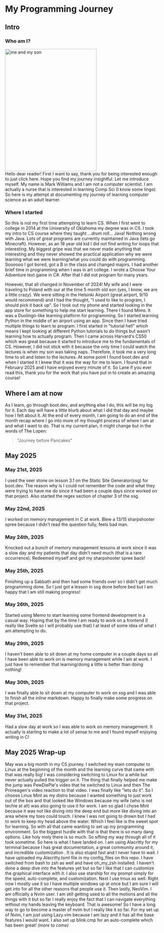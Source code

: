 # My Programming Journey
## Intro
### Who am I?
<img src="https://github.com/user-attachments/assets/262a5364-ec0c-4321-84f6-c6547c6cfea3" alt="me and my son" height="400" width="300">
<br>
Hello dear reader! First I want to say, thank you for being interested enough to just click here. Hope you find my journey insightful. Let me introduce myself. My name is Mark Williams and I am not a computer scientist. I am actually a nurse that is interested in learning Comp Sci (I know some lingo). So here is my attempt at documenting my journey of learning computer science as an adult learner. 

### Where I started
So this is not my first time attempting to learn CS. When I first went to college in 2014 at the University of Oklahoma my degree was in CS. I took my intro to CS course where they taught *...drum roll...* Java! Nothing wrong with Java. Lots of great programs are currently maintained in Java (lets go Minecraft). However, as an 18 year old kid I did not find writing for loops that interesting. My biggest gripe was that we never made anything that interesting and they never showed the practical application why we were learning what we were learning/what you could do with programming. Soooooo I got bored, got a B in the class and changed majors. I had another brief time in programming when I was in art college. I wrote a Choose Your Adventure text game in C#. After that I did not program for many years.

However, that all changed in November of 2024! My wife and I were traveling to Poland with our at the time 5 month old son (yes, I know, we are a little crazy). We were sitting in the Helsinki Airport (great airport, 9/10 would recommend) and I had the thought, "I used to like to program, I should pick it back up". So I took out my phone and started looking in the app store for something to help me start learning. There I found Mimo. It was a Duolingo-like learning platform for programming. So I started learning Python in the middle of an airport using an app. Since then I have tried multiple things to learn to program. I first started in "tutorial hell" which means I kept looking at different Python tutorials to do things but wasn't learning how to actually program. Then I came across Harvard's CS50 which was great because it started to introduce me to the fundamentals of CS. However, I did not stick with it because the only time I could watch the lectures is when my son was taking naps. Therefore, it took me a very long time to sit and listen to the lectures. At some point I found boot.dev and when I started it I knew that it was the way for me to learn. I found that in February 2025 and I have enjoyed every minute of it. So Lane if you ever read this, thank you for the work that you have put in to create an amazing course! 

## Where I am at now
As I learn, go through boot.dev, and anything else I do, this will be my log for it. Each day will have a little blurb about what I did that day and maybe how I felt about it. At the end of every month, I am going to do an end of the month recap where I go into more of my thought process of where I am at and what I want to do. That is my current plan, it might change but in the words of The Lopen: 
> "Journey before Pancakes"

## May 2025

### May 21st, 2025
I used the seer stone on lesson 3.1 on the Static Site Generator(ssg) for boot.dev. The reason why is I could not remember the code and what they were trying to have me do since it had been a couple days since worked on that project.
Also started the regex section of chapter 3 of the ssg.

### May 22nd, 2025
I worked on memory management in C at work. Blew a 13/15 sharpshooter spree because I didn't read the question fully, feels bad man.

### May 24th, 2025
Knocked out a bunch of memory management lessons at work since it was a slow day and my patients that day didn't need much (that is a rare occurrence). Redeemed myself and got my sharpshooter spree back!

### May 25th, 2025
Finishing up a Sabbath and then had some friends over so I didn't get much programming done. So I just got a lesson in ssg done before bed but I am happy that I am still making progress!

### May 26th, 2025
Started using Memo to start learning some frontend development in a casual way. Hoping that by the time I am ready to work on a frontend (I really like Svelte so I will probably use that) I at least of some idea of what I am attempting to do.

### May 29th, 2025
I haven't been able to sit down at my home computer in a couple days so all I have been able to work on is memory management while I am at work. I just have to remember that learning/doing a little is better than doing nothing!

### May 30th, 2025
I was finally able to sit down at my computer to work on ssg and I was able to finish all the inline markdown. Happy to finally make some progress on that project.

### May 31st, 2025
Had a slow day at work so I was able to work on memory management. It actually is starting to make a lot of sense to me and I found myself enjoying writing in C!

## May 2025 Wrap-up
May was a big month in my CS journey. I switched my main computer to Linux at the beginning of the month and the learning curve that came with that was really big! I was considering switching to Linux for a while but never actually pulled the trigger on it. The thing that finally helped me make the jump was PewDiePie's video that he switched to Linux and then The Primeagen's video reaction to that video. I was finally like "lets do it". So I choose Linux Mint as my distro because I wanted something to just work out of the box and that looked like Windows because my wife (who is not techie at all) was also going to use it for work. I am so glad I chose Mint because it was not like diving into the deep end but more like diving into an area where my toes could touch. I knew I was not going to drown but I had to work to keep my head above the water. Which I feel like is the sweet spot for learning. 
So with all that came wanting to set up my programming environment. So the biggest hurdle with that is that there is so many dang options. Like holy moly there is so much. So sifting my way through all of it took sometime. So here is what I have landed on. I am using Alacritty for my terminal because I has great documentation, a great community around it, and incredible customization . It is also stupid fast and I never have to wait. I have uploaded my Alacritty.toml file in my config_files on this repo. I have switched from bash to zsh as well and have oh_my_zsh installed. I haven't done a deep dive into the features yet but so far I like that I can customize the graphical interface with it. I also use starship for my prompt simply for the speed, auto-complete, and customization. Next I use tmux as well. Right now I mostly use it so I have multiple windows up at once but I am sure I will get into for all the other reasons that people use it. Then lastly, NeoVim. I am officially a Nvim user. I am still getting used to all the motions and all the things with it but so far I really enjoy the fact that I can navigate everything without my hands leaving the keyboard. That is awesome! So I have a long way to go to become a master of nvim but I really like it so far. For my set up of Nvim, I am just using Lazy.vim because I am lazy and it has all the base features I would want. I also set up blink.cmp for an auto-complete which has been great!
*(more to come)*
